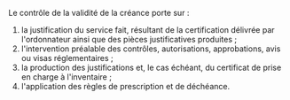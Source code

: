 Le contrôle de la validité de la créance porte sur :
1. la justification du service fait, résultant de la certification délivrée par l'ordonnateur ainsi que des pièces justificatives produites ;
2. l'intervention préalable des contrôles, autorisations, approbations, avis ou visas réglementaires ;
3. la production des justifications et, le cas échéant, du certificat de prise en charge à l'inventaire ;
4. l'application des règles de prescription et de déchéance.